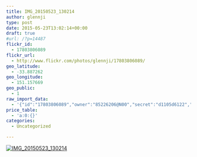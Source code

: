 ```yaml
---
title: IMG_20150523_130214
author: glennji
type: post
date: 2015-05-23T13:02:14+00:00
draft: true
#url: /?p=14487
flickr_id:
  - 17803806089
flickr_url:
  - http://www.flickr.com/photos/glennji/17803806089/
geo_latitude:
  - -33.887262
geo_longitude:
  - 151.157669
geo_public:
  - 1
raw_import_data:
  - '{"id":"17803806089","owner":"85226206@N00","secret":"d1105d6122","server":"5337","farm":6,"title":"IMG_20150523_130214","ispublic":0,"isfriend":0,"isfamily":0,"description":{"_content":""},"dateupload":"1432353879","lastupdate":"1432353882","datetaken":"2015-05-23 13:02:14","datetakengranularity":"0","datetakenunknown":"0","ownername":"glennji","tags":"","machine_tags":"","originalsecret":"32a0f25119","originalformat":"jpg","latitude":"-33.887262","longitude":"151.157669","accuracy":"16","context":0,"place_id":"gojXerFQUrMHixcW","woeid":"1098652","geo_is_family":0,"geo_is_friend":0,"geo_is_contact":0,"geo_is_public":0,"media":"photo","media_status":"ready","url_o":"https://farm6.staticflickr.com/5337/17803806089_32a0f25119_o.jpg","height_o":"4160","width_o":"3120"}'
price_table:
  - 'a:0:{}'
categories:
  - Uncategorized

---
```

<p class="flickr-image">
  <a href="http://www.flickr.com/photos/glennji/17803806089/" class="flickr-link"><img src="http://i2.wp.com/glennji.com/wp-content/uploads/2015/05/17803806089_32a0f25119_o.jpg?fit=1024%2C1024" width="" height="" alt="IMG_20150523_130214" class="keyring-img" /></a>
</p>
